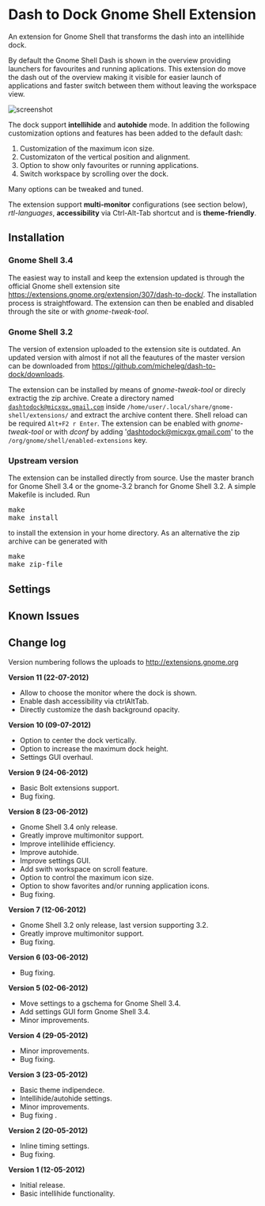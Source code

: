 # Dash to Dock Gnome Shell Extension
An extension for Gnome Shell that transforms the dash into an intellihide dock.

By default the Gnome Shell Dash is shown in the overview providing launchers for favourites and running aplications. This extension do move the dash out of the overview making it visible for easier launch of applications and faster switch between them without leaving the workspace view.

![screenshot](https://github.com/micheleg/dash-to-dock/raw/README/screenshots/master.jpg)

The dock support **intellihide** and **autohide** mode. In addition the following customization options and features has been added to the default dash:

1. Customization of the maximum icon size.
2. Customizaton of the vertical position and alignment.
3. Option to show only favourites or running applications.
4. Switch workspace by scrolling over the dock.

Many options can be tweaked and tuned.

The extension support **multi-monitor** configurations (see section below), *rtl-languages*, **accessibility** via Ctrl-Alt-Tab shortcut and is **theme-friendly**.

## Installation
### Gnome Shell 3.4
The easiest way to install and keep the extension updated is through the official Gnome shell extension site https://extensions.gnome.org/extension/307/dash-to-dock/. The installation process is straightfoward. The extension can then be enabled and disabled through the site or with *gnome-tweak-tool*.

### Gnome Shell 3.2
The version of extension uploaded to the extension site is outdated. An updated version with almost if not all the feautures of the master version can be downloaded from https://github.com/micheleg/dash-to-dock/downloads.

The extension can be installed by means of *gnome-tweak-tool* or direcly extractig the zip archive. Create a directory named <code>dashtodock@micxgx.gmail.com</code> inside <code>/home/user/.local/share/gnome-shell/extensions/</code> and extract the archive content there. Shell reload can be required <code>Alt+F2 r Enter</code>. The extension can be enabled with *gnome-tweak-tool* or with *dconf* by adding 'dashtodock@micxgx.gmail.com' to the <code>/org/gnome/shell/enabled-extensions</code> key.

### Upstream version
The extension can be installed directly from source. Use the master branch for Gnome Shell 3.4 or the gnome-3.2 branch for Gnome Shell 3.2. A simple Makefile is included. Run 
<pre>make
make install
</pre>
to install the extension in your home directory. 
As an alternative the zip archive can be generated with 
<pre>
make
make zip-file
</pre>

## Settings

## Known Issues

## Change log

Version numbering follows the uploads to http://extensions.gnome.org

**Version 11 (22-07-2012)**
 * Allow to choose the monitor where the dock is shown.
 * Enable dash accessibility via ctrlAltTab.
 * Directly customize the dash background opacity.

**Version 10 (09-07-2012)**
 * Option to center the dock vertically.
 * Option to increase the maximum dock height.
 * Settings GUI overhaul.

**Version 9 (24-06-2012)**
 * Basic Bolt extensions support.
 * Bug fixing.

**Version 8 (23-06-2012)**
 * Gnome Shell 3.4 only release.
 * Greatly improve multimonitor support.
 * Improve intellihide efficiency.
 * Improve autohide.
 * Improve settings GUI.
 * Add swith workspace on scroll feature.
 * Option to control the maximum icon size.
 * Option to show favorites and/or running application icons.
 * Bug fixing.

**Version 7 (12-06-2012)**
 * Gnome Shell 3.2 only release, last version supporting 3.2.
 * Greatly improve multimonitor support.
 * Bug fixing.

**Version 6 (03-06-2012)**
 * Bug fixing.

**Version 5 (02-06-2012)**
 * Move settings to a gschema for Gnome Shell 3.4.
 * Add settings GUI form Gnome Shell 3.4.
 * Minor improvements.

**Version 4 (29-05-2012)**
 * Minor improvements.
 * Bug fixing.

**Version 3 (23-05-2012)**
 * Basic theme indipendece.
 * Intellihide/autohide settings.
 * Minor improvements.
 * Bug fixing .

**Version 2 (20-05-2012)**
* Inline timing settings.
* Bug fixing.

**Version 1 (12-05-2012)**
* Initial release.
* Basic intellihide functionality.